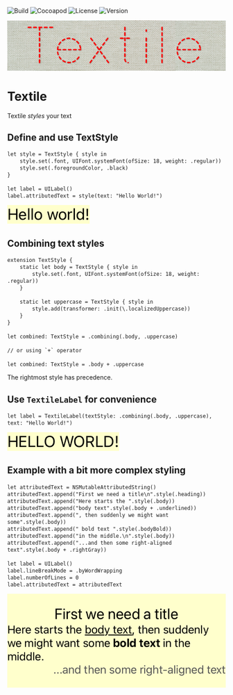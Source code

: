 ![Build](https://img.shields.io/github/workflow/status/aegzorz/textile/Unit%20Tests?style=for-the-badge)
![Cocoapod](https://img.shields.io/cocoapods/p/TextileFramework?style=for-the-badge)
![License](https://img.shields.io/cocoapods/l/TextileFramework?style=for-the-badge)
![Version](https://img.shields.io/github/v/release/aegzorz/textile?style=for-the-badge)

![Textile Logo](/Textile/Tests/__Snapshots__/ReadmeTests/testLogo.1.png?raw=true)

# Textile
Textile _styles_ your text

## Define and use TextStyle
```
let style = TextStyle { style in
    style.set(.font, UIFont.systemFont(ofSize: 18, weight: .regular))
    style.set(.foregroundColor, .black)
}

let label = UILabel()
label.attributedText = style(text: "Hello World!")
```

![Simple Style](/Textile/Tests/__Snapshots__/ReadmeTests/testSimpleStyle.1.png?raw=true)

## Combining text styles
```
extension TextStyle {
    static let body = TextStyle { style in
        style.set(.font, UIFont.systemFont(ofSize: 18, weight: .regular))
    }

    static let uppercase = TextStyle { style in
        style.add(transformer: .init(\.localizedUppercase))
    }
}

let combined: TextStyle = .combining(.body, .uppercase)

// or using `+` operator

let combined: TextStyle = .body + .uppercase
```
The rightmost style has precedence.

## Use `TextileLabel` for convenience
```
let label = TextileLabel(textStyle: .combining(.body, .uppercase), text: "Hello World!")
```
![Textile Label](/Textile/Tests/__Snapshots__/ReadmeTests/testTextileLabel.1.png?raw=true)

## Example with a bit more complex styling
```
let attributedText = NSMutableAttributedString()
attributedText.append("First we need a title\n".style(.heading))
attributedText.append("Here starts the ".style(.body))
attributedText.append("body text".style(.body + .underlined))
attributedText.append(", then suddenly we might want some".style(.body))
attributedText.append(" bold text ".style(.bodyBold))
attributedText.append("in the middle.\n".style(.body))
attributedText.append("...and then some right-aligned text".style(.body + .rightGray))

let label = UILabel()
label.lineBreakMode = .byWordWrapping
label.numberOfLines = 0
label.attributedText = attributedText
```

![Complex](/Textile/Tests/__Snapshots__/ReadmeTests/testComplexStyle.1.png?raw=true)
